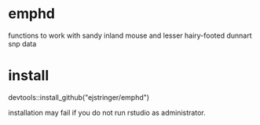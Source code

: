 # emphd
functions to work with sandy inland mouse and lesser hairy-footed dunnart snp data


# install

devtools::install_github("ejstringer/emphd")

installation may fail if you do not run rstudio as administrator.